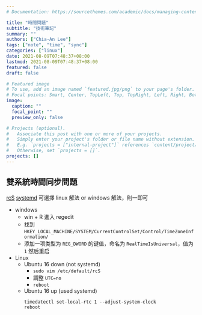 ```yaml
---
# Documentation: https://sourcethemes.com/academic/docs/managing-content/

title: "時間問題"
subtitle: "技術筆記"
summary: ""
authors: ["Chia-An Lee"]
tags: ["note", "time", "sync"]
categories: ["linux"]
date: 2021-08-09T07:48:37+08:00
lastmod: 2021-08-09T07:48:37+08:00
featured: false
draft: false

# Featured image
# To use, add an image named `featured.jpg/png` to your page's folder.
# Focal points: Smart, Center, TopLeft, Top, TopRight, Left, Right, BottomLeft, Bottom, BottomRight.
image:
  caption: ""
  focal_point: ""
  preview_only: false

# Projects (optional).
#   Associate this post with one or more of your projects.
#   Simply enter your project's folder or file name without extension.
#   E.g. `projects = ["internal-project"]` references `content/project/deep-learning/index.md`.
#   Otherwise, set `projects = []`.
projects: []
---
```



## 雙系統時間同步問題
[rcS](http://blog.csdn.net/gatieme/article/details/51883981)
[systemd](https://hk.saowen.com/a/58beca4035404847d8f6e1f39dbeec5186cbc17d2942294796411308396a269d)
可選擇 linux 解法 or windows 解法，則一即可
- windows
    - win + R 進入 regedit
    - 找到 `HKEY_LOCAL_MACHINE/SYSTEM/CurrentControlSet/Control/TimeZoneInformation/`
    - 添加一项类型为 `REG_DWORD` 的键值，命名为 `RealTimeIsUniversal`，值为 `1` 然后重启
- Linux
    - Ubuntu 16 down (not systemd)
        - `sudo vim /etc/default/rcS`
        - 調整 `UTC=no`
        - `reboot`
    - Ubuntu 16 up (used systemd)
        ```shell
        timedatectl set-local-rtc 1 --adjust-system-clock
        reboot
        ```
